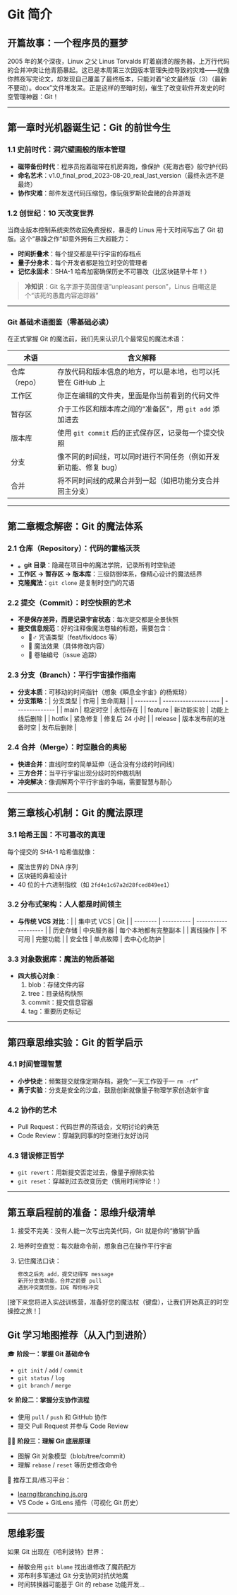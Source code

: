 # Git 简介

## 开篇故事：一个程序员的噩梦

2005 年的某个深夜，Linux 之父 Linus Torvalds 盯着崩溃的服务器，上万行代码的合并冲突让他青筋暴起。这已是本周第三次因版本管理失控导致的灾难——就像你熬夜写完论文，却发现自己覆盖了最终版本，只能对着“论文最终版（3）（最新不要动）。docx”文件堆发呆。正是这样的至暗时刻，催生了改变软件开发史的时空管理神器：Git！

---

## 第一章时光机器诞生记：Git 的前世今生

### 1.1 史前时代：洞穴壁画般的版本管理

- **磁带备份时代**：程序员抱着磁带在机房奔跑，像保护《死海古卷》般守护代码
- **命名艺术**：v1.0_final_prod_2023-08-20_real_last_version（最终永远不是最终）
- **协作灾难**：邮件发送代码压缩包，像玩俄罗斯轮盘赌的合并游戏

### 1.2 创世纪：10 天改变世界

当商业版本控制系统突然收回免费授权，暴走的 Linus 用十天时间写出了 Git 初版。这个“暴躁之作”却意外拥有三大超能力：

- **时间折叠术**：每个提交都是平行宇宙的存档点
- **量子分身术**：每个开发者都是独立时空的管理者
- **记忆永固术**：SHA-1 哈希加密确保历史不可篡改（比区块链早十年！）

> **冷知识**：Git 名字源于英国俚语“unpleasant person”，Linus 自嘲这是个“该死的愚蠢内容追踪器”

---

### Git 基础术语图鉴（零基础必读）

在正式掌握 Git 的魔法前，我们先来认识几个最常见的魔法术语：

| 术语         | 含义解释                                                                 |
|--------------|--------------------------------------------------------------------------|
| 仓库（repo） | 存放代码和版本信息的地方，可以是本地，也可以托管在 GitHub 上             |
| 工作区       | 你正在编辑的文件夹，里面是你当前看到的代码文件                           |
| 暂存区       | 介于工作区和版本库之间的“准备区”，用 `git add` 添加进去                  |
| 版本库       | 使用 `git commit` 后的正式保存区，记录每一个提交快照                      |
| 分支         | 像不同的时间线，可以同时进行不同任务（例如开发新功能、修复 bug）         |
| 合并         | 将不同时间线的成果合并到一起（如把功能分支合并回主分支）                 |

---

## 第二章概念解密：Git 的魔法体系

### 2.1 仓库（Repository）：代码的霍格沃茨

- **。git 目录**：隐藏在项目中的魔法学院，记录所有时空轨迹
- **工作区 → 暂存区 → 版本库**：三级防御体系，像精心设计的魔法结界
- **克隆魔法**：`git clone` 是复制时空门的咒语

### 2.2 提交（Commit）：时空快照的艺术

- **不是保存差异，而是记录宇宙状态**：每次提交都是全景快照
- **提交信息规范**：好的注释像魔法卷轴的标题，需要包含：
  - 🧙♂️ 咒语类型（feat/fix/docs 等）
  - 🔮 魔法效果（具体修改内容）
  - 📜 卷轴编号（issue 追踪）

### 2.3 分支（Branch）：平行宇宙操作指南

- **分支本质**：可移动的时间指针（想象《瞬息全宇宙》的杨紫琼）
- **分支策略**：| 分支类型 | 作用                 | 生命周期       |
  | -------- | -------------------- | -------------- |
  | main     | 稳定时空             | 永恒存在       |
  | feature  | 新功能实验           | 功能上线后删除 |
  | hotfix   | 紧急修复             | 修复后 24 小时   |
  | release  | 版本发布前的准备时空 | 发布后删除     |

### 2.4 合并（Merge）：时空融合的奥秘

- **快进合并**：直线时空的简单延伸（适合没有分歧的时间线）
- **三方合并**：当平行宇宙出现分歧时的仲裁机制
- **冲突解决**：像调解两个平行宇宙的争端，需要智慧与耐心

---

## 第三章核心机制：Git 的魔法原理

### 3.1 哈希王国：不可篡改的真理

每个提交的 SHA-1 哈希值就像：

- 魔法世界的 DNA 序列
- 区块链的鼻祖设计
- 40 位的十六进制指纹（如 `2fd4e1c67a2d28fced849ee1`）

### 3.2 分布式架构：人人都是时间领主

- **与传统 VCS 对比**：|          | 集中式 VCS  | Git                  |
  | -------- | ---------- | -------------------- |
  | 历史存储 | 中央服务器 | 每个本地都有完整副本 |
  | 离线操作 | 不可用     | 完整功能             |
  | 安全性   | 单点故障   | 去中心化防护         |

### 3.3 对象数据库：魔法的物质基础

- **四大核心对象**：
  1. blob：存储文件内容
  2. tree：目录结构快照
  3. commit：提交信息容器
  4. tag：重要历史标记

---

## 第四章思维实验：Git 的哲学启示

### 4.1 时间管理智慧

- **小步快走**：频繁提交就像定期存档，避免“一天工作毁于一 `rm -rf`”
- **勇于实验**：分支是安全的沙盒，鼓励创新就像量子物理学家创造新宇宙

### 4.2 协作的艺术

- Pull Request：代码世界的茶话会，文明讨论的典范
- Code Review：穿越到同事的时空进行友好访问

### 4.3 错误修正哲学

- `git revert`：用新提交否定过去，像量子擦除实验
- `git reset`：穿越到过去改变历史（慎用时间悖论！）

---

## 第五章启程前的准备：思维升级清单

1. 接受不完美：没有人能一次写出完美代码，Git 就是你的“撤销”护盾
2. 培养时空直觉：每次敲命令前，想象自己在操作平行宇宙
3. 记住魔法口诀：

   ```bash
   修改之后先 add，提交记得写 message
   新开分支做功能，合并之前要 pull
   遇到冲突莫慌张，IDE 帮你标冲突
   ```

[接下来您将进入实战训练营，准备好您的魔法杖（键盘），让我们开始真正的时空操控之旅！]

## Git 学习地图推荐（从入门到进阶）

🎓 **阶段一：掌握 Git 基础命令**

- `git init` / `add` / `commit`
- `git status` / `log`
- `git branch` / `merge`

🛠️ **阶段二：掌握分支协作流程**

- 使用 `pull` / `push` 和 GitHub 协作
- 提交 Pull Request 并参与 Code Review

🧙‍♀️ **阶段三：理解 Git 底层原理**

- 图解 Git 对象模型（blob/tree/commit）
- 理解 `rebase` / `reset` 等历史修改命令

📘 推荐工具/练习平台：

- [learngitbranching.js.org](https://learngitbranching.js.org/)
- VS Code + GitLens 插件（可视化 Git 历史）

---

## 思维彩蛋

如果 Git 出现在《哈利波特》世界：

- 赫敏会用 `git blame` 找出谁修改了魔药配方
- 邓布利多军通过 Git 分支协同对抗伏地魔
- 时间转换器可能基于 Git 的 rebase 功能开发...
